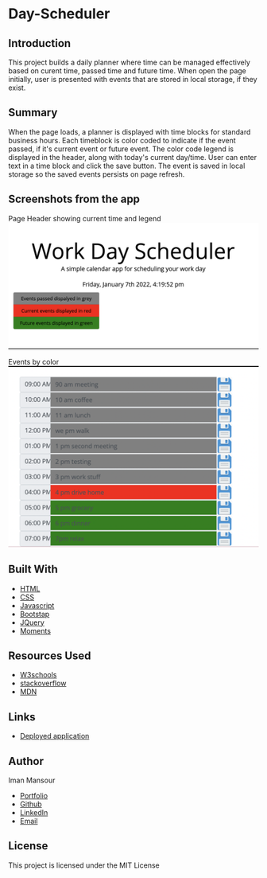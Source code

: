 # Day-Scheduler

## Introduction

This project builds a daily planner where time can be managed effectively based on curent time, passed time and future time. When open the page initially, user is presented with events that are stored in local storage, if they exist.

## Summary

When the page loads, a planner is displayed with time blocks for standard business hours. Each timeblock is color coded to indicate if the event passed, if it's current event or future event. The color code legend is displayed in the header, along with today's current day/time. User can enter text in a time block and click the save button. The event is saved in local storage so the saved events persists on page refresh.

## Screenshots from the app

Page Header showing current time and legend
![Page Header](/assets/images/Doc-header.png)

Events by color
![image](/assets/images/events.png)

## Built With

- [HTML](https://developer.mozilla.org/en-US/docs/Web/HTML)
- [CSS](https://developer.mozilla.org/en-US/docs/Web/CSS)
- [Javascript](https://developer.mozilla.org/en-US/docs/Web/JavaScript)
- [Bootstap](https://getbootstrap.com/docs/4.2/getting-started/introduction/)
- [JQuery](https://jquery.com/)
- [Moments](https://momentjs.com/)

## Resources Used

- [W3schools](https://www.w3schools.com)
- [stackoverflow](https://stackoverflow.com)
- [MDN](https://developer.mozilla.org/en-US/docs/Web/CSS)

## Links

- [Deployed application](https://imanmansour86.github.io/day-scheduler/)

## Author

Iman Mansour

- [Portfolio](https://imanmansour86.github.io/portfolio/)
- [Github](https://github.com/imanmansour86)
- [LinkedIn](https://www.linkedin.com/in/iman-mansour-51391515/)
- [Email](mailto:imanmansour86@gmail.com)

## License

This project is licensed under the MIT License
